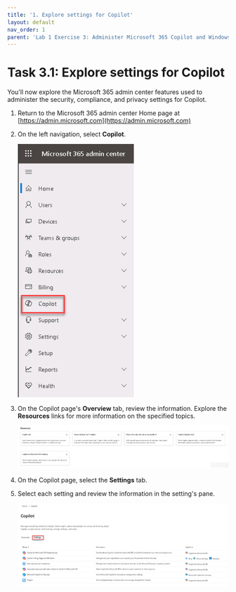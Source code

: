 ```yaml
---
title: '1. Explore settings for Copilot'
layout: default
nav_order: 1
parent: 'Lab 1 Exercise 3: Administer Microsoft 365 Copilot and Windows Copilot'
---
```


# Task 3.1: Explore settings for Copilot

You'll now explore the Microsoft 365 admin center features used to administer the security, compliance, and privacy settings for Copilot.

1. Return to the Microsoft 365 admin center Home page at [https://admin.microsoft.com](https://admin.microsoft.com)

1. On the left navigation, select **Copilot**.

    ![30a.jpg](../media/lab1/30a.jpg)

1. On the Copilot page's **Overview** tab, review the information. 
    Explore the **Resources** links for more information on the specified topics. 

    ![31a.jpg](../media/lab1/31a.jpg)

1. On the Copilot page, select the **Settings** tab.

1. Select each setting and review the information in the setting's pane.

    ![32a.jpg](../media/lab1/32a.jpg)
